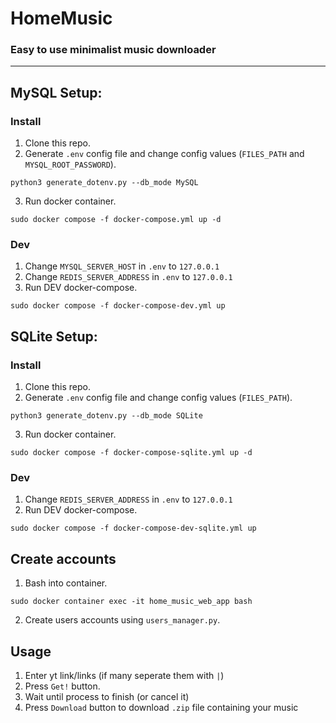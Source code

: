 # HomeMusic
### Easy to use minimalist music downloader

---
## MySQL Setup:
### Install
1. Clone this repo.
2. Generate `.env` config file and change config values (`FILES_PATH` and `MYSQL_ROOT_PASSWORD`).
```
python3 generate_dotenv.py --db_mode MySQL
```
3. Run docker container.
```
sudo docker compose -f docker-compose.yml up -d
```

### Dev
1. Change `MYSQL_SERVER_HOST` in `.env` to `127.0.0.1`
2. Change `REDIS_SERVER_ADDRESS` in `.env` to `127.0.0.1`
3. Run DEV docker-compose.
```
sudo docker compose -f docker-compose-dev.yml up
```

## SQLite Setup:
### Install
1. Clone this repo.
2. Generate `.env` config file and change config values (`FILES_PATH`).
```
python3 generate_dotenv.py --db_mode SQLite
```
3. Run docker container.
```
sudo docker compose -f docker-compose-sqlite.yml up -d
```

### Dev
1. Change `REDIS_SERVER_ADDRESS` in `.env` to `127.0.0.1`
2. Run DEV docker-compose.
```
sudo docker compose -f docker-compose-dev-sqlite.yml up
```

## Create accounts
1. Bash into container.
```
sudo docker container exec -it home_music_web_app bash
```
2. Create users accounts using `users_manager.py`.

## Usage
1. Enter yt link/links (if many seperate them with `|`)
2. Press `Get!` button.
3. Wait until process to finish (or cancel it)
4. Press `Download` button to download `.zip` file containing your music
